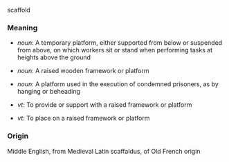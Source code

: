 scaffold
### Meaning
+ _noun_: A temporary platform, either supported from below or suspended from above, on which workers sit or stand when performing tasks at heights above the ground
+ _noun_: A raised wooden framework or platform
+ _noun_: A platform used in the execution of condemned prisoners, as by hanging or beheading

+ _vt_: To provide or support with a raised framework or platform
+ _vt_: To place on a raised framework or platform

### Origin

Middle English, from Medieval Latin scaffaldus, of Old French origin
